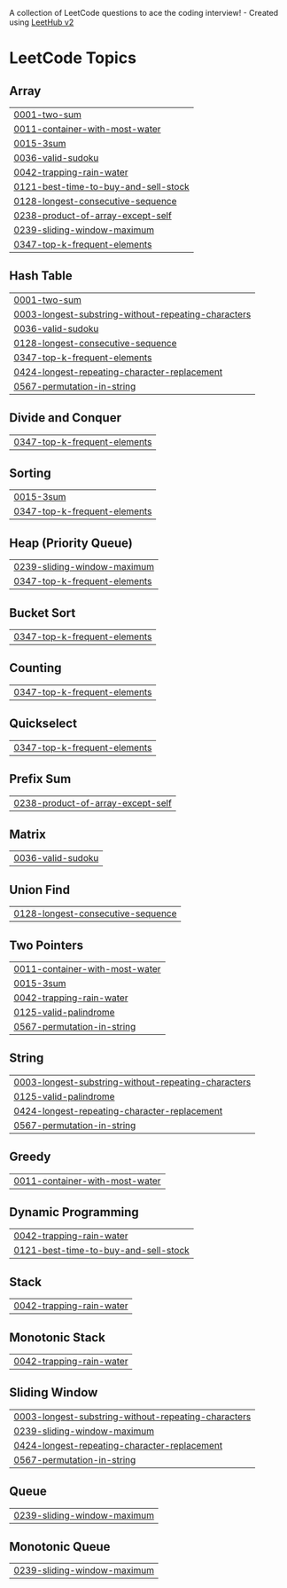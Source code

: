 A collection of LeetCode questions to ace the coding interview! - Created using [LeetHub v2](https://github.com/arunbhardwaj/LeetHub-2.0)
<!---LeetCode Topics Start-->
# LeetCode Topics
## Array
|  |
| ------- |
| [0001-two-sum](https://github.com/PragyanPrakhar/DSA/tree/master/0001-two-sum) |
| [0011-container-with-most-water](https://github.com/PragyanPrakhar/DSA/tree/master/0011-container-with-most-water) |
| [0015-3sum](https://github.com/PragyanPrakhar/DSA/tree/master/0015-3sum) |
| [0036-valid-sudoku](https://github.com/PragyanPrakhar/DSA/tree/master/0036-valid-sudoku) |
| [0042-trapping-rain-water](https://github.com/PragyanPrakhar/DSA/tree/master/0042-trapping-rain-water) |
| [0121-best-time-to-buy-and-sell-stock](https://github.com/PragyanPrakhar/DSA/tree/master/0121-best-time-to-buy-and-sell-stock) |
| [0128-longest-consecutive-sequence](https://github.com/PragyanPrakhar/DSA/tree/master/0128-longest-consecutive-sequence) |
| [0238-product-of-array-except-self](https://github.com/PragyanPrakhar/DSA/tree/master/0238-product-of-array-except-self) |
| [0239-sliding-window-maximum](https://github.com/PragyanPrakhar/DSA/tree/master/0239-sliding-window-maximum) |
| [0347-top-k-frequent-elements](https://github.com/PragyanPrakhar/DSA/tree/master/0347-top-k-frequent-elements) |
## Hash Table
|  |
| ------- |
| [0001-two-sum](https://github.com/PragyanPrakhar/DSA/tree/master/0001-two-sum) |
| [0003-longest-substring-without-repeating-characters](https://github.com/PragyanPrakhar/DSA/tree/master/0003-longest-substring-without-repeating-characters) |
| [0036-valid-sudoku](https://github.com/PragyanPrakhar/DSA/tree/master/0036-valid-sudoku) |
| [0128-longest-consecutive-sequence](https://github.com/PragyanPrakhar/DSA/tree/master/0128-longest-consecutive-sequence) |
| [0347-top-k-frequent-elements](https://github.com/PragyanPrakhar/DSA/tree/master/0347-top-k-frequent-elements) |
| [0424-longest-repeating-character-replacement](https://github.com/PragyanPrakhar/DSA/tree/master/0424-longest-repeating-character-replacement) |
| [0567-permutation-in-string](https://github.com/PragyanPrakhar/DSA/tree/master/0567-permutation-in-string) |
## Divide and Conquer
|  |
| ------- |
| [0347-top-k-frequent-elements](https://github.com/PragyanPrakhar/DSA/tree/master/0347-top-k-frequent-elements) |
## Sorting
|  |
| ------- |
| [0015-3sum](https://github.com/PragyanPrakhar/DSA/tree/master/0015-3sum) |
| [0347-top-k-frequent-elements](https://github.com/PragyanPrakhar/DSA/tree/master/0347-top-k-frequent-elements) |
## Heap (Priority Queue)
|  |
| ------- |
| [0239-sliding-window-maximum](https://github.com/PragyanPrakhar/DSA/tree/master/0239-sliding-window-maximum) |
| [0347-top-k-frequent-elements](https://github.com/PragyanPrakhar/DSA/tree/master/0347-top-k-frequent-elements) |
## Bucket Sort
|  |
| ------- |
| [0347-top-k-frequent-elements](https://github.com/PragyanPrakhar/DSA/tree/master/0347-top-k-frequent-elements) |
## Counting
|  |
| ------- |
| [0347-top-k-frequent-elements](https://github.com/PragyanPrakhar/DSA/tree/master/0347-top-k-frequent-elements) |
## Quickselect
|  |
| ------- |
| [0347-top-k-frequent-elements](https://github.com/PragyanPrakhar/DSA/tree/master/0347-top-k-frequent-elements) |
## Prefix Sum
|  |
| ------- |
| [0238-product-of-array-except-self](https://github.com/PragyanPrakhar/DSA/tree/master/0238-product-of-array-except-self) |
## Matrix
|  |
| ------- |
| [0036-valid-sudoku](https://github.com/PragyanPrakhar/DSA/tree/master/0036-valid-sudoku) |
## Union Find
|  |
| ------- |
| [0128-longest-consecutive-sequence](https://github.com/PragyanPrakhar/DSA/tree/master/0128-longest-consecutive-sequence) |
## Two Pointers
|  |
| ------- |
| [0011-container-with-most-water](https://github.com/PragyanPrakhar/DSA/tree/master/0011-container-with-most-water) |
| [0015-3sum](https://github.com/PragyanPrakhar/DSA/tree/master/0015-3sum) |
| [0042-trapping-rain-water](https://github.com/PragyanPrakhar/DSA/tree/master/0042-trapping-rain-water) |
| [0125-valid-palindrome](https://github.com/PragyanPrakhar/DSA/tree/master/0125-valid-palindrome) |
| [0567-permutation-in-string](https://github.com/PragyanPrakhar/DSA/tree/master/0567-permutation-in-string) |
## String
|  |
| ------- |
| [0003-longest-substring-without-repeating-characters](https://github.com/PragyanPrakhar/DSA/tree/master/0003-longest-substring-without-repeating-characters) |
| [0125-valid-palindrome](https://github.com/PragyanPrakhar/DSA/tree/master/0125-valid-palindrome) |
| [0424-longest-repeating-character-replacement](https://github.com/PragyanPrakhar/DSA/tree/master/0424-longest-repeating-character-replacement) |
| [0567-permutation-in-string](https://github.com/PragyanPrakhar/DSA/tree/master/0567-permutation-in-string) |
## Greedy
|  |
| ------- |
| [0011-container-with-most-water](https://github.com/PragyanPrakhar/DSA/tree/master/0011-container-with-most-water) |
## Dynamic Programming
|  |
| ------- |
| [0042-trapping-rain-water](https://github.com/PragyanPrakhar/DSA/tree/master/0042-trapping-rain-water) |
| [0121-best-time-to-buy-and-sell-stock](https://github.com/PragyanPrakhar/DSA/tree/master/0121-best-time-to-buy-and-sell-stock) |
## Stack
|  |
| ------- |
| [0042-trapping-rain-water](https://github.com/PragyanPrakhar/DSA/tree/master/0042-trapping-rain-water) |
## Monotonic Stack
|  |
| ------- |
| [0042-trapping-rain-water](https://github.com/PragyanPrakhar/DSA/tree/master/0042-trapping-rain-water) |
## Sliding Window
|  |
| ------- |
| [0003-longest-substring-without-repeating-characters](https://github.com/PragyanPrakhar/DSA/tree/master/0003-longest-substring-without-repeating-characters) |
| [0239-sliding-window-maximum](https://github.com/PragyanPrakhar/DSA/tree/master/0239-sliding-window-maximum) |
| [0424-longest-repeating-character-replacement](https://github.com/PragyanPrakhar/DSA/tree/master/0424-longest-repeating-character-replacement) |
| [0567-permutation-in-string](https://github.com/PragyanPrakhar/DSA/tree/master/0567-permutation-in-string) |
## Queue
|  |
| ------- |
| [0239-sliding-window-maximum](https://github.com/PragyanPrakhar/DSA/tree/master/0239-sliding-window-maximum) |
## Monotonic Queue
|  |
| ------- |
| [0239-sliding-window-maximum](https://github.com/PragyanPrakhar/DSA/tree/master/0239-sliding-window-maximum) |
<!---LeetCode Topics End-->